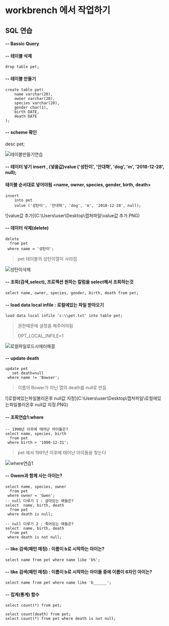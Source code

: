 # workbrench 에서 작업하기

## SQL 연습

#### -- Bassic Query

#### -- 테이블 삭제

```
drop table pet;
```

#### -- 테이블 만들기

```
create table pet(
	name varchar(20),
    owner varchar(20),
    species varchar(20),
    gender char(1),
    birth DATE,
    death DATE
);
```



#### -- scheme 확인

desc pet;

![테이블만들기연습](C:\Users\user\Desktop\캡쳐파일\테이블만들기연습.PNG)



#### -- 테이터 넣기 insert , (넣을값)value ('성탄이', '안대혁', 'dog', 'm', '2018-12-28', null);

#### 테이블 순서대로 넣어야됨 <name, owner, species, gender, birth, death>

```
insert
	into pet
	value ('성탄이', '안대혁', 'dog', 'm', '2018-12-28', null);
```

![value값 추가](C:\Users\user\Desktop\캡쳐파일\value값 추가.PNG)

#### -- 데이터 삭제(delete)

```
delete
  from pet
 where name = '성탄이';
```

> pet 테이블의 성탄이열이 사라짐

![성탄이삭제](C:\Users\user\Desktop\캡쳐파일\성탄이삭제.PNG)

#### -- 조회(검색,select), 프로젝션 원하는 칼럼을 select해서 조회하는것

```
select name, owner, species, gender, birth, death from pet;
```

#### -- load data local infile : 로컬에있는 파일 받아오기

```
load data local infile 'c:\\pet.txt' into table pet;	
```

> 권한때문에 설정을 해주어야됨 
>
> OPT_LOCAL_INFILE=1

![로컬파일로드시에러해결](C:\Users\user\Desktop\캡쳐파일\로컬파일로드시에러해결.PNG)

#### -- update death

```
update pet
   set death=null
 where name != 'Bowser';
```

> 이름이 Bower가 아닌 열의 death를 null로 만듬

![로컬에있는파일불러온후 null값 지정](C:\Users\user\Desktop\캡쳐파일\로컬에있는파일불러온후 null값 지정.PNG)

#### -- 조회연습1:where

```
-- 1990년 이후에 태어난 아이들은?
select name, species, birth
  from pet
 where birth > '1990-12-31';
```

> pet 에서 1991년 이후에 태어난 아이들을 찾는다

![where연습1](C:\Users\user\Desktop\캡쳐파일\where연습1.PNG)

#### -- Gwem과 함께 사는 아이는?

```
select name, species, owner
  from pet
 where owner = 'Gwen';
-- null 다루기 1 : 살아있는 애들은?
select  name, birth, death
  from pet
 where death is null;
    
-- null 다루기 2 : 죽어있는 애들은?
select  name, birth, death
  from pet
 where death is not null;
```

#### -- like 검색(패턴 매칭) : 이름이 b로 시작하는 아이는?

```
select name from pet where name like 'b%';
```

#### -- like 검색(패턴 매칭) : 이름이 b로 시작하는 아이들 중에 이름이 6자인 아이는?

```
select name from pet where name like 'b______';
```

#### -- 집계(통계) 함수

```
select count(*) from pet;

select count(death) from pet;
select count(*) from pet where death is not null;
```

